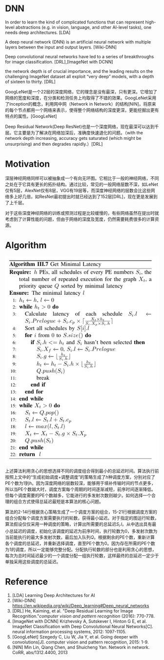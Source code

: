 # DNN

In order to learn the kind of complicated functions that can represent high-level abstractions (e.g. in vision, language, and other AI-level tasks), one needs deep architectures. [LDA]

A deep neural network (DNN) is an artificial neural network with multiple layers between the input and output layers. [Wiki-DNN]

Deep convolutional neural networks have led to a series of breakthroughs for image classification. [DRL],[ImageNet with DCNN]

the network depth is of crucial importance, and the leading results on the challenging ImageNet dataset all exploit “very deep” models, with a depth of sixteen to thirty. [DRL] 

GoogLeNet是一个22层的深度网络，它的理念是没有最深，只有更深。它增加了网络的宽度和深度，在分类和检测任务上均取得了不错的效果。GoogLeNet采用了Inception的概念，利用网中网（Network in Network）的结构[NIN]，将原来的每个节点都用一个网络来表示，使得整个网络结构的深度更深，更能挖掘出更有特点的属性。[GoogLeNet]

Deep Residual Network(Deep ResNet)也是一个深度网络，现在最深可以达到千层。它主要是为了解决在网络加深后，准确度快速退化的问题。（with the network depth increasing, accuracy gets saturated (which might be unsurprising) and then degrades rapidly.）[DRL]

# Motivation

深层神经网络同样可以被抽象成一个有向无环图。它相比于一般的神经网络，不同之处在于它具有更长的拓扑结构。通过比较，常见的一般网络层数不深，如LeNet仅有5层，AlexNet仅有8层，VGG有19层等，而深度神经网络的层数会比这些网络多上好几倍，如ResNet最初提出时就已经达到了152层[DRL]，现在更是发展到了上千层。

对于这些深度神经网络的训练或预测过程是比较缓慢的，有些网络虽然在提出时就考虑到了计算性能的问题，但由于网络的深度及宽度，仍然需要耗费很多的计算资源。

# Algorithm

![minlatency](./pic/minlatency.png)

上述算法利用贪心的思想选择不同的调度组合得到最小的总延迟时间。算法执行前按照上文中的“生成初始调度+调整调度”的策略生成了$h​$种调度方案，分别对应了PE个数为1到$h​$。因为深度网络的层数较深，能够用于填补传输时间的节点更多，所以当PE个数越大时，调度方案每个周期的时间逐渐减短，前序时间逐渐降低。但每个调度需要的PE个数越多，它能进行的多发射次数则越少。如何选择一个合理的组合方式使得总延迟最短是本算法的核心问题。

算法的2-14行根据贪心策略生成了一个调度方案的组合，15-21行根据调度方案的组合分配每个调度方案需要执行的轮数，获得最小延迟。对于指定的图运行轮数，算法假设仅仅采用一种调度的策略，计算出所需要的总延迟$S_i.l$。从中选出具有最小总延迟的调度，初始化该调度的延迟为前序时间，执行轮数为0，多发射次数为当前能执行的最大多发射次数，最后加入队列$Q$。根据剩余的PE个数，重新计算各个调度的总延迟，并重新选择调度，直至PE个数为0。因为存在所需的PE个数为1的调度，所以一定能够完整分配。分配执行轮数的部分也是利用贪心的思想，每次为总时间延迟最少的一个调度分配一组执行轮数，这样最终的总延迟一定少于单独采用这些调度的总延迟。

# Reference

1. [LDA] Learning Deep Architectures for AI
2. [Wiki-DNN] https://en.wikipedia.org/wiki/Deep_learning#Deep_neural_networks
3. [DRL] He, Kaiming, et al. "Deep Residual Learning for Image Recognition."*computer vision and pattern recognition* (2016): 770-778.
4. [ImageNet with DCNN] Krizhevsky A, Sutskever I, Hinton G E, et al. ImageNet Classification with Deep Convolutional Neural Networks[C]. neural information processing systems, 2012: 1097-1105.
5. [GoogLeNet] Szegedy C, Liu W, Jia Y, et al. Going deeper with convolutions[J]. computer vision and pattern recognition, 2015: 1-9.
6. [NIN] Min Lin, Qiang Chen, and Shuicheng Yan. Network in network. CoRR, abs/1312.4400, 2013

